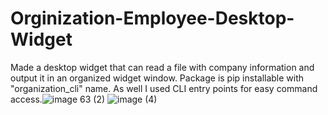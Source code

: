 # Orginization-Employee-Desktop-Widget
Made a desktop widget that can read a file with company information and output it in an organized widget window. Package is pip installable with "organization_cli" name. As well I used CLI entry points for easy command access.![image 63  (2)](https://user-images.githubusercontent.com/71888304/167300904-6e0e715e-9cfd-4013-bce7-dfa5053dd462.png)
![image (4)](https://user-images.githubusercontent.com/71888304/167300908-38ee8d3a-0e3b-4a82-a617-5ea7a0c1a490.png)
